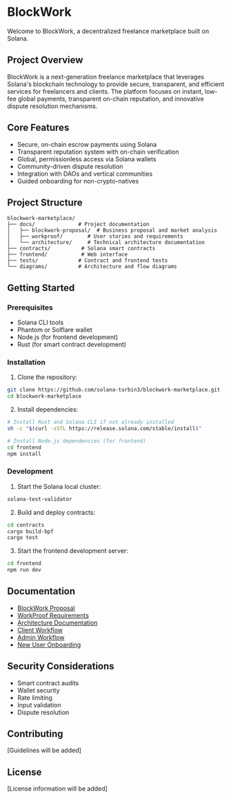 # BlockWork

Welcome to BlockWork, a decentralized freelance marketplace built on Solana.

## Project Overview

BlockWork is a next-generation freelance marketplace that leverages Solana's blockchain technology to provide secure, transparent, and efficient services for freelancers and clients. The platform focuses on instant, low-fee global payments, transparent on-chain reputation, and innovative dispute resolution mechanisms.

## Core Features

- Secure, on-chain escrow payments using Solana
- Transparent reputation system with on-chain verification
- Global, permissionless access via Solana wallets
- Community-driven dispute resolution
- Integration with DAOs and vertical communities
- Guided onboarding for non-crypto-natives

## Project Structure

```
blockwork-marketplace/
├── docs/              # Project documentation
│   ├── blockwork-proposal/  # Business proposal and market analysis
│   ├── workproof/        # User stories and requirements
│   └── architecture/     # Technical architecture documentation
├── contracts/          # Solana smart contracts
├── frontend/           # Web interface
├── tests/             # Contract and frontend tests
└── diagrams/          # Architecture and flow diagrams
```

## Getting Started

### Prerequisites

- Solana CLI tools
- Phantom or Solflare wallet
- Node.js (for frontend development)
- Rust (for smart contract development)

### Installation

1. Clone the repository:
```bash
git clone https://github.com/solana-turbin3/blockwork-marketplace.git
cd blockwork-marketplace
```

2. Install dependencies:
```bash
# Install Rust and Solana CLI if not already installed
sh -c "$(curl -sSfL https://release.solana.com/stable/install)"

# Install Node.js dependencies (for frontend)
cd frontend
npm install
```

### Development

1. Start the Solana local cluster:
```bash
solana-test-validator
```

2. Build and deploy contracts:
```bash
cd contracts
cargo build-bpf
cargo test
```

3. Start the frontend development server:
```bash
cd frontend
npm run dev
```

## Documentation

- [BlockWork Proposal](docs/blockwork-proposal/blockwork-proposal.md)
- [WorkProof Requirements](docs/workproof/workproof.md)
- [Architecture Documentation](docs/architecture/architecture.md)
- [Client Workflow](docs/user_stories/client.md)
- [Admin Workflow](docs/user_stories/admin.md)
- [New User Onboarding](docs/user_stories/new_user.md)

## Security Considerations
- Smart contract audits
- Wallet security
- Rate limiting
- Input validation
- Dispute resolution

## Contributing
[Guidelines will be added]

## License
[License information will be added]
